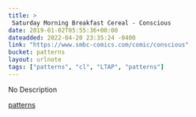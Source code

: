 ```yaml
---
title: > 
 Saturday Morning Breakfast Cereal - Conscious
date: 2019-01-02T05:55:36+00:00
dateadded: 2022-04-20 23:35:24 -0400
link: "https://www.smbc-comics.com/comic/conscious"
bucket: patterns
layout: urlnote
tags: ["patterns", "cl", "LTAP", "patterns"]
--- 
```

No Description
 <!-- end excerpt --> 
<div class='bucket'><a class='internal-link' href='/buckets/patterns'>patterns</a></div> 
